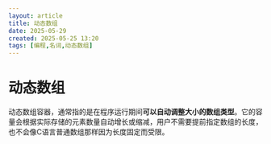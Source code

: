 ```yaml
---
layout: article
title: 动态数组
date: 2025-05-29
created: 2025-05-25 13:20
tags: [编程,名词,动态数组]
---
```

# 动态数组
动态数组容器，通常指的是在程序运行期间**可以自动调整大小的数组类型**。它的容量会根据实际存储的元素数量自动增长或缩减，用户不需要提前指定数组的长度，也不会像C语言普通数组那样因为长度固定而受限。